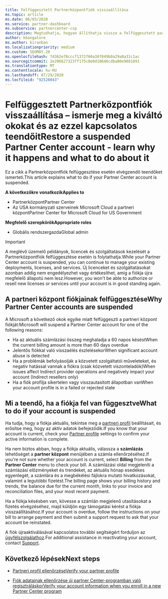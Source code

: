 ```yaml
---
title: Felfüggesztett Partnerközpontfiók visszaállítása
ms.topic: article
ms.date: 06/03/2020
ms.service: partner-dashboard
ms.subservice: partnercenter-csp
description: Megtudhatja, hogyan állíthatja vissza a felfüggesztett partneri központ fiókját, a partneri fiókok felfüggesztését, valamint azt, hogy miként használhatja a fiókját a felfüggesztés során.
author: kbangalore
ms.author: kiranban
ms.localizationpriority: medium
ms.custom: SEOMAY.20
ms.openlocfilehash: 7d362e78cccf1372760a38f849b0a29a0a31c1ac
ms.sourcegitcommit: 2e206627323ff175c0e0d10646cdba80e9881891
ms.translationtype: MT
ms.contentlocale: hu-HU
ms.lasthandoff: 07/29/2020
ms.locfileid: "92528043"
---
```

# <a name="restore-a-suspended-partner-center-account---learn-why-it-happens-and-what-to-do-about-it"></a><span data-ttu-id="14ab7-103">Felfüggesztett Partnerközpontfiók visszaállítása – ismerje meg a kiváltó okokat és az ezzel kapcsolatos teendőit</span><span class="sxs-lookup"><span data-stu-id="14ab7-103">Restore a suspended Partner Center account - learn why it happens and what to do about it</span></span>

<span data-ttu-id="14ab7-104">Ez a cikk a Partnerközpontfiók felfüggesztése esetén elvégzendő teendőket ismerteti.</span><span class="sxs-lookup"><span data-stu-id="14ab7-104">This article explains what to do if your Partner Center account is suspended.</span></span>

<span data-ttu-id="14ab7-105">**A következőkre vonatkozik**</span><span class="sxs-lookup"><span data-stu-id="14ab7-105">**Applies to**</span></span>

-  <span data-ttu-id="14ab7-106">Partnerközpont</span><span class="sxs-lookup"><span data-stu-id="14ab7-106">Partner Center</span></span>
-  <span data-ttu-id="14ab7-107">Az USA kormányzati szerveinek Microsoft Cloud a partneri központ</span><span class="sxs-lookup"><span data-stu-id="14ab7-107">Partner Center for Microsoft Cloud for US Government</span></span>

<span data-ttu-id="14ab7-108">**Megfelelő szerepkörök**</span><span class="sxs-lookup"><span data-stu-id="14ab7-108">**Appropriate roles**</span></span>

- <span data-ttu-id="14ab7-109">Globális rendszergazda</span><span class="sxs-lookup"><span data-stu-id="14ab7-109">Global admin</span></span>


> [!IMPORTANT]  
> <span data-ttu-id="14ab7-110">A meglévő üzemelő példányok, licencek és szolgáltatások kezelését a Partnerközpontfiók felfüggesztése esetén is folytathatja.</span><span class="sxs-lookup"><span data-stu-id="14ab7-110">While your Partner Center account is suspended, you can continue to manage your existing deployments, licenses, and services.</span></span> <span data-ttu-id="14ab7-111">Új licenceket és szolgáltatásokat azonban addig nem engedélyezhet vagy értékesíthet, amíg a fiókja újra megfelelő állapotú nem lesz.</span><span class="sxs-lookup"><span data-stu-id="14ab7-111">However, you won't be able to authorize or resell new licenses or services until your account is in good standing again.</span></span>

## <a name="why-partner-center-accounts-are-suspended"></a><span data-ttu-id="14ab7-112">A partneri központ fiókjainak felfüggesztése</span><span class="sxs-lookup"><span data-stu-id="14ab7-112">Why Partner Center accounts are suspended</span></span>

<span data-ttu-id="14ab7-113">A Microsoft a következő okok egyike miatt felfüggeszti a partneri központ fiókját:</span><span class="sxs-lookup"><span data-stu-id="14ab7-113">Microsoft will suspend a Partner Center account for one of the following reasons:</span></span>

- <span data-ttu-id="14ab7-114">Ha az aktuális számlázási összeg meghaladja a 60 napos késést</span><span class="sxs-lookup"><span data-stu-id="14ab7-114">When the current billing amount is more than 60 days overdue</span></span> 
- <span data-ttu-id="14ab7-115">Jelentős fiókkal való visszaélés észlelésekor</span><span class="sxs-lookup"><span data-stu-id="14ab7-115">When significant account abuse is detected</span></span>
- <span data-ttu-id="14ab7-116">Ha a problémák befolyásolják a közvetett szolgáltatói műveleteket, és negatív hatással vannak a fiókra (csak közvetett viszonteladók)</span><span class="sxs-lookup"><span data-stu-id="14ab7-116">When issues affect Indirect provider operations and negatively impact your account (Indirect resellers only)</span></span>
- <span data-ttu-id="14ab7-117">Ha a fiók profilja sikertelen vagy visszautasított állapotban van</span><span class="sxs-lookup"><span data-stu-id="14ab7-117">When your account profile is in a failed or rejected state</span></span>

## <a name="what-to-do-if-your-account-is-suspended"></a><span data-ttu-id="14ab7-118">Mi a teendő, ha a fiókja fel van függesztve</span><span class="sxs-lookup"><span data-stu-id="14ab7-118">What to do if your account is suspended</span></span>

<span data-ttu-id="14ab7-119">Ha tudja, hogy a fiókja aktuális, tekintse meg a [partneri profil](https://partner.microsoft.com/pcv/accountsettings/partnerprofile) beállításait, és erősítse meg, hogy az aktív adatok befejeződik.</span><span class="sxs-lookup"><span data-stu-id="14ab7-119">If you know that your account is current, check your [Partner profile](https://partner.microsoft.com/pcv/accountsettings/partnerprofile) settings to confirm your active information is complete.</span></span> 

<span data-ttu-id="14ab7-120">Ha nem biztos abban, hogy a fiókja aktuális, válassza a **számlázás** lehetőséget a **partner központ** menüjében a számla ellenőrzéséhez.</span><span class="sxs-lookup"><span data-stu-id="14ab7-120">If you're not sure whether your account is current, select **Billing** from the **Partner Center** menu to check your bill.</span></span> <span data-ttu-id="14ab7-121">A számlázási oldal megjeleníti a számlázási előzményeket és trendeket, az aktuális hónap esedékes egyenlegét, a számlára és a megbékélési fájlokra mutató hivatkozásokat, valamint a legutóbbi fizetést.</span><span class="sxs-lookup"><span data-stu-id="14ab7-121">The billing page shows your billing history and trends, the balance due for the current month, links to your invoice and reconciliation files, and your most recent payment.</span></span>

<span data-ttu-id="14ab7-122">Ha a fiókja késésben van, kövesse a számlán megjelenő utasításokat a fizetés elvégzéséhez, majd küldjön egy támogatási kérést a fiókja visszaállításához.</span><span class="sxs-lookup"><span data-stu-id="14ab7-122">If your account is overdue, follow the instructions on your bill to arrange payment and then submit a support request to ask that your account be reinstated.</span></span> 

<span data-ttu-id="14ab7-123">A fiók újraaktiválásával kapcsolatos további segítségért forduljon az [ügyfélszolgálathoz](https://partner.microsoft.com/dashboard/support/csp/servicerequests/create).</span><span class="sxs-lookup"><span data-stu-id="14ab7-123">For additional assistance in reactivating your account, contact [Support](https://partner.microsoft.com/dashboard/support/csp/servicerequests/create).</span></span>

## <a name="next-steps"></a><span data-ttu-id="14ab7-124">Következő lépések</span><span class="sxs-lookup"><span data-stu-id="14ab7-124">Next steps</span></span>

- [<span data-ttu-id="14ab7-125">Partneri profil ellenőrzése</span><span class="sxs-lookup"><span data-stu-id="14ab7-125">Verify your partner profile</span></span>](update-your-partner-profile.md)

- [<span data-ttu-id="14ab7-126">Fiók adatainak ellenőrzése új partner Center-programban való regisztráláskor</span><span class="sxs-lookup"><span data-stu-id="14ab7-126">Verify your account information when you enroll in a new Partner Center program</span></span>](verification-responses.md)

